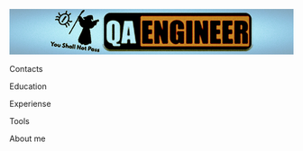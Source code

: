 ![Header](https://github.com/ViacheslavGonsales/viacheslavgonsales/blob/master/assets/resume_bunner.png)

Contacts

Education

Experiense

Tools

About me
